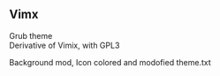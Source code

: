 ## Vimx

Grub theme <br>
Derivative of Vimix, with GPL3

Background mod, Icon colored and modofied theme.txt

